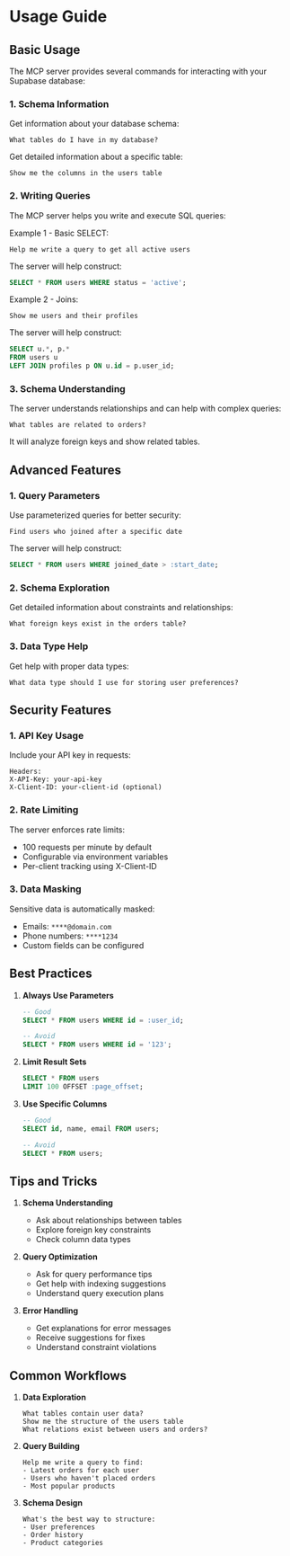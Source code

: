 # Usage Guide

## Basic Usage
The MCP server provides several commands for interacting with your Supabase database:

### 1. Schema Information
Get information about your database schema:
```
What tables do I have in my database?
```

Get detailed information about a specific table:
```
Show me the columns in the users table
```

### 2. Writing Queries
The MCP server helps you write and execute SQL queries:

Example 1 - Basic SELECT:
```
Help me write a query to get all active users
```
The server will help construct:
```sql
SELECT * FROM users WHERE status = 'active';
```

Example 2 - Joins:
```
Show me users and their profiles
```
The server will help construct:
```sql
SELECT u.*, p.*
FROM users u
LEFT JOIN profiles p ON u.id = p.user_id;
```

### 3. Schema Understanding
The server understands relationships and can help with complex queries:
```
What tables are related to orders?
```
It will analyze foreign keys and show related tables.

## Advanced Features

### 1. Query Parameters
Use parameterized queries for better security:
```
Find users who joined after a specific date
```
The server will help construct:
```sql
SELECT * FROM users WHERE joined_date > :start_date;
```

### 2. Schema Exploration
Get detailed information about constraints and relationships:
```
What foreign keys exist in the orders table?
```

### 3. Data Type Help
Get help with proper data types:
```
What data type should I use for storing user preferences?
```

## Security Features

### 1. API Key Usage
Include your API key in requests:
```
Headers:
X-API-Key: your-api-key
X-Client-ID: your-client-id (optional)
```

### 2. Rate Limiting
The server enforces rate limits:
- 100 requests per minute by default
- Configurable via environment variables
- Per-client tracking using X-Client-ID

### 3. Data Masking
Sensitive data is automatically masked:
- Emails: `****@domain.com`
- Phone numbers: `****1234`
- Custom fields can be configured

## Best Practices

1. **Always Use Parameters**
   ```sql
   -- Good
   SELECT * FROM users WHERE id = :user_id;
   
   -- Avoid
   SELECT * FROM users WHERE id = '123';
   ```

2. **Limit Result Sets**
   ```sql
   SELECT * FROM users
   LIMIT 100 OFFSET :page_offset;
   ```

3. **Use Specific Columns**
   ```sql
   -- Good
   SELECT id, name, email FROM users;
   
   -- Avoid
   SELECT * FROM users;
   ```

## Tips and Tricks

1. **Schema Understanding**
   - Ask about relationships between tables
   - Explore foreign key constraints
   - Check column data types

2. **Query Optimization**
   - Ask for query performance tips
   - Get help with indexing suggestions
   - Understand query execution plans

3. **Error Handling**
   - Get explanations for error messages
   - Receive suggestions for fixes
   - Understand constraint violations

## Common Workflows

1. **Data Exploration**
   ```
   What tables contain user data?
   Show me the structure of the users table
   What relations exist between users and orders?
   ```

2. **Query Building**
   ```
   Help me write a query to find:
   - Latest orders for each user
   - Users who haven't placed orders
   - Most popular products
   ```

3. **Schema Design**
   ```
   What's the best way to structure:
   - User preferences
   - Order history
   - Product categories
   ```